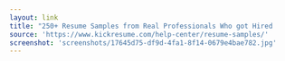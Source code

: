 ```yaml
---
layout: link
title: "250+ Resume Samples from Real Professionals Who got Hired          | Kickresume"
source: 'https://www.kickresume.com/help-center/resume-samples/'
screenshot: 'screenshots/17645d75-df9d-4fa1-8f14-0679e4bae782.jpg'
---
```


